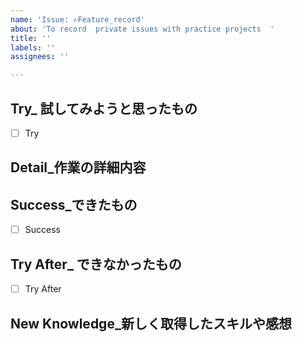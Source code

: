 ```yaml
---
name: 'Issue: ✍️Feature_record'
about: 'To record  private issues with practice projects  '
title: ''
labels: ''
assignees: ''

---
```


## Try_ 試してみようと思ったもの
- [ ] Try
## Detail_作業の詳細内容
> 
## Success_できたもの
- [ ] Success 
## Try After_ できなかったもの
- [ ] Try After 
## New Knowledge_新しく取得したスキルや感想
>
